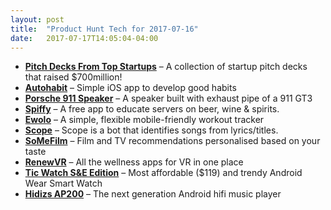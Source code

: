 ```yaml
---
layout: post
title:  "Product Hunt Tech for 2017-07-16"
date:   2017-07-17T14:05:04-04:00
---
```


* **[Pitch Decks From Top Startups](https://www.producthunt.com/posts/pitch-decks-from-top-startups?utm_campaign=producthunt-api&utm_medium=api&utm_source=Application%3A+Daily+Digest+RSS+%28ID%3A+3202%29)** – A collection of startup pitch decks that raised $700million!
* **[Autohabit](https://www.producthunt.com/posts/autohabit?utm_campaign=producthunt-api&utm_medium=api&utm_source=Application%3A+Daily+Digest+RSS+%28ID%3A+3202%29)** – Simple iOS app to develop good habits
* **[Porsche 911 Speaker](https://www.producthunt.com/posts/porsche-911-speaker?utm_campaign=producthunt-api&utm_medium=api&utm_source=Application%3A+Daily+Digest+RSS+%28ID%3A+3202%29)** – A speaker built with exhaust pipe of a 911 GT3
* **[Spiffy](https://www.producthunt.com/posts/spiffy?utm_campaign=producthunt-api&utm_medium=api&utm_source=Application%3A+Daily+Digest+RSS+%28ID%3A+3202%29)** – A free app to educate servers on beer, wine & spirits.
* **[Ewolo](https://www.producthunt.com/posts/ewolo?utm_campaign=producthunt-api&utm_medium=api&utm_source=Application%3A+Daily+Digest+RSS+%28ID%3A+3202%29)** – A simple, flexible mobile-friendly workout tracker
* **[Scope](https://www.producthunt.com/posts/scope-5?utm_campaign=producthunt-api&utm_medium=api&utm_source=Application%3A+Daily+Digest+RSS+%28ID%3A+3202%29)** – Scope is a bot that identifies songs from lyrics/titles.
* **[SoMeFilm](https://www.producthunt.com/posts/somefilm?utm_campaign=producthunt-api&utm_medium=api&utm_source=Application%3A+Daily+Digest+RSS+%28ID%3A+3202%29)** – Film and TV recommendations personalised based on your taste
* **[RenewVR](https://www.producthunt.com/posts/renewvr?utm_campaign=producthunt-api&utm_medium=api&utm_source=Application%3A+Daily+Digest+RSS+%28ID%3A+3202%29)** – All the wellness apps for VR in one place
* **[Tic Watch S&E Edition](https://www.producthunt.com/posts/tic-watch-s-e-edition?utm_campaign=producthunt-api&utm_medium=api&utm_source=Application%3A+Daily+Digest+RSS+%28ID%3A+3202%29)** – Most affordable ($119) and trendy Android Wear Smart Watch
* **[Hidizs AP200](https://www.producthunt.com/posts/hidizs-ap200?utm_campaign=producthunt-api&utm_medium=api&utm_source=Application%3A+Daily+Digest+RSS+%28ID%3A+3202%29)** – The next generation Android hifi music player
